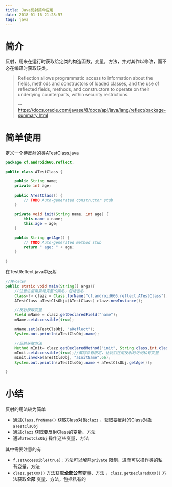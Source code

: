 ```yaml
---
title: Java反射简单应用
date: 2018-01-16 21:28:57
tags: java
---
```


# 简介

反射，用来在运行时获取给定类的构造函数，变量，方法，并对其作以修改，而不必在编译时获取该类。

> Reflection allows programmatic access to information about the fields, methods and constructors of loaded classes, and the use of reflected fields, methods, and constructors to operate on their underlying counterparts, within security restrictions.
>
> --https://docs.oracle.com/javase/8/docs/api/java/lang/reflect/package-summary.html

# 简单使用

定义一个待反射的类ATestClass.java

```java
package cf.android666.reflect;

public class ATestClass {

	public String name;
	private int age;
	
	public ATestClass() {
		// TODO Auto-generated constructor stub
	}

	private void init(String name, int age) {
		this.name = name;
		this.age = age;
	}

	public String getAge() {
		// TODO Auto-generated method stub
		return " age: " + age;
	}
	
}
```

在TestReflect.java中反射

```java
//核心代码
public static void main(String[] args){
	//注意这里需要是完整的类名，包括包名
	Class<?> clazz = Class.forName("cf.android666.reflect.ATestClass");
	ATestClass aTestClsObj=(ATestClass) clazz.newInstance();
  
	//反射获取变量
	Field mName = clazz.getDeclaredField("name");
	mName.setAccessible(true);
			
	mName.set(aTestClsObj, "aReflect");
	System.out.println(aTestClsObj.name);
			
	//反射获取方法
	Method mInit= clazz.getDeclaredMethod("init", String.class,int.class);
	mInit.setAccessible(true);//解除私有限定，让我们在用反射时访问私有变量
	mInit.invoke(aTestClsObj, "aInitName",66);
	System.out.println(aTestClsObj.name + aTestClsObj.getAge());

}
```

# 小结

反射的用法较为简单

* 通过`Class.froName()` 获取Class对象`clazz` ，获取要反射的Class对象`aTestClsObj` 
* 通过`clazz` 获取要反射Class的变量、方法
* 通过`aTestClsObj` 操作这些变量，方法

其中需要注意的有

* `f.setAccessible(true);` 方法可以解除`private` 限制，进而可以操作类的私有变量，方法
* `clazz.getXXX()` 方法获取**全部公有**变量、方法 ，`clazz.getDeclaredXXX()` 方法获取**全部** 变量、方法，包括私有的